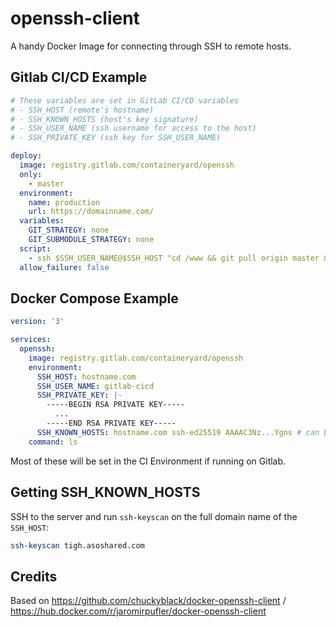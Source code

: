 # openssh-client

A handy Docker Image for connecting through SSH to remote hosts.

## Gitlab CI/CD Example

```yml
# These variables are set in GitLab CI/CD variables
# - SSH_HOST (remote's hostname)
# - SSH_KNOWN_HOSTS (host's key signature)
# - SSH_USER_NAME (ssh username for access to the host)
# - SSH_PRIVATE_KEY (ssh key for SSH_USER_NAME)

deploy:
  image: registry.gitlab.com/containeryard/openssh
  only:
    - master
  environment:
    name: production
    url: https://domainname.com/
  variables:
    GIT_STRATEGY: none
    GIT_SUBMODULE_STRATEGY: none
  script:
    - ssh $SSH_USER_NAME@$SSH_HOST "cd /www && git pull origin master && exit"
  allow_failure: false
```

## Docker Compose Example

```yml
version: '3'

services:
  openssh:
    image: registry.gitlab.com/containeryard/openssh
    environment:
      SSH_HOST: hostname.com
      SSH_USER_NAME: gitlab-cicd
      SSH_PRIVATE_KEY: |-
        -----BEGIN RSA PRIVATE KEY-----
          ...
        -----END RSA PRIVATE KEY-----
      SSH_KNOWN_HOSTS: hostname.com ssh-ed25519 AAAAC3Nz...Ygns # can be set to `NoStrictHostKeyChecking`
    command: ls
```

Most of these will be set in the CI Environment if running on Gitlab.

## Getting SSH_KNOWN_HOSTS

SSH to the server and run `ssh-keyscan` on the full domain name of the `SSH_HOST`:

```sh
ssh-keyscan tigh.asoshared.com
```

## Credits

Based on https://github.com/chuckyblack/docker-openssh-client / https://hub.docker.com/r/jaromirpufler/docker-openssh-client